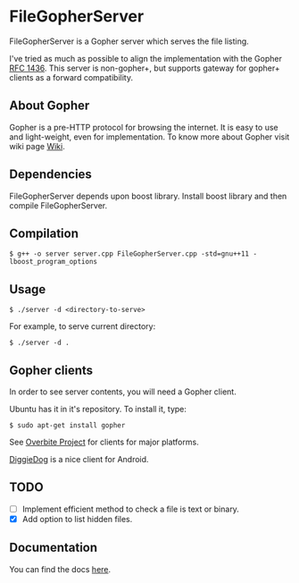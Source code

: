 # FileGopherServer

FileGopherServer is a Gopher server which serves the file listing.

I've tried as much as possible to align the implementation with the Gopher [RFC 1436](https://www.ietf.org/rfc/rfc1436.txt).
This server is non-gopher+, but supports gateway for gopher+ clients as a forward compatibility.

## About Gopher

Gopher is a pre-HTTP protocol for browsing the internet. It is easy to use and light-weight, even for implementation. To know more about Gopher visit wiki page [Wiki](https://en.wikipedia.org/wiki/Gopher_\(protocol\) "Gopher protocol - Wikipedia").

## Dependencies

FileGopherServer depends upon boost library. Install boost library and then compile FileGopherServer.

## Compilation

```
$ g++ -o server server.cpp FileGopherServer.cpp -std=gnu++11 -lboost_program_options
```

## Usage

```
$ ./server -d <directory-to-serve>
```

For example, to serve current directory:

```
$ ./server -d .
```

## Gopher clients

In order to see server contents, you will need a Gopher client.

Ubuntu has it in it's repository. To install it, type:
```
$ sudo apt-get install gopher
```

See [Overbite Project](http://gopher.floodgap.com/overbite/ "Overbite Project") for clients for major platforms.

[DiggieDog](https://play.google.com/store/apps/details?id=com.afewroosloose.gopher) is a nice client for Android.

## TODO

- [ ] Implement efficient method to check a file is text or binary.
- [x] Add option to list hidden files.

## Documentation

You can find the docs [here](https://hrily.github.io/FileGopherServer).